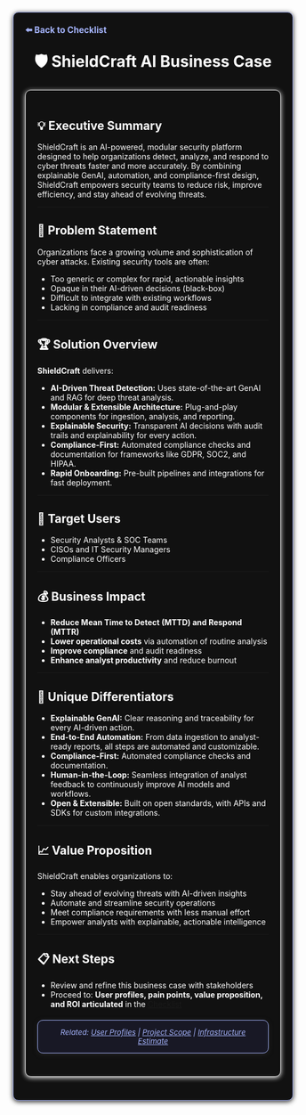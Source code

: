 <section style="border:1px solid #a5b4fc; border-radius:10px; margin:1.5em 0; box-shadow:0 2px 8px #222; padding:1.5em; background:#111; color:#fff;">
<div style="margin-bottom:1.5em;">
  <a href="./checklist.md" style="color:#a5b4fc; font-weight:bold; text-decoration:none; font-size:1.1em;">⬅️ Back to Checklist</a>
</div>
<h1 align="center" style="margin-top:0; font-size:2em;">🛡️ ShieldCraft AI Business Case</h1>

<section style="border:1px solid #e0e0e0; border-radius:10px; margin:1.5em 0; box-shadow:0 2px 8px #f0f0f0; padding:1.5em; background:#111; color:#fff;">

## 💡 Executive Summary

ShieldCraft is an AI-powered, modular security platform designed to help organizations detect, analyze, and respond to cyber threats faster and more accurately. By combining explainable GenAI, automation, and compliance-first design, ShieldCraft empowers security teams to reduce risk, improve efficiency, and stay ahead of evolving threats.

***

## 🚩 Problem Statement

Organizations face a growing volume and sophistication of cyber attacks. Existing security tools are often:

*   Too generic or complex for rapid, actionable insights
*   Opaque in their AI-driven decisions (black-box)
*   Difficult to integrate with existing workflows
*   Lacking in compliance and audit readiness

***

## 🏆 Solution Overview

**ShieldCraft** delivers:

*   **AI-Driven Threat Detection:** Uses state-of-the-art GenAI and RAG for deep threat analysis.
*   **Modular & Extensible Architecture:** Plug-and-play components for ingestion, analysis, and reporting.
*   **Explainable Security:** Transparent AI decisions with audit trails and explainability for every action.
*   **Compliance-First:** Automated compliance checks and documentation for frameworks like GDPR, SOC2, and HIPAA.
*   **Rapid Onboarding:** Pre-built pipelines and integrations for fast deployment.

***

## 🎯 Target Users

*   Security Analysts & SOC Teams
*   CISOs and IT Security Managers
*   Compliance Officers

***

## 💰 Business Impact

*   **Reduce Mean Time to Detect (MTTD) and Respond (MTTR)**
*   **Lower operational costs** via automation of routine analysis
*   **Improve compliance** and audit readiness
*   **Enhance analyst productivity** and reduce burnout

***

## 💎 Unique Differentiators

*   **Explainable GenAI:** Clear reasoning and traceability for every AI-driven action.
*   **End-to-End Automation:** From data ingestion to analyst-ready reports, all steps are automated and customizable.
*   **Compliance-First:** Automated compliance checks and documentation.
*   **Human-in-the-Loop:** Seamless integration of analyst feedback to continuously improve AI models and workflows.
*   **Open & Extensible:** Built on open standards, with APIs and SDKs for custom integrations.

***

## 📈 Value Proposition

ShieldCraft enables organizations to:

*   Stay ahead of evolving threats with AI-driven insights
*   Automate and streamline security operations
*   Meet compliance requirements with less manual effort
*   Empower analysts with explainable, actionable intelligence

***

## 📋 Next Steps

*   Review and refine this business case with stakeholders
*   Proceed to: **User profiles, pain points, value proposition, and ROI articulated** in the [Checklist](./checklist.md)

<section style="border:1px solid #a5b4fc; border-radius:10px; margin:1.5em 0; box-shadow:0 2px 8px #222; padding:1em; background:#181825; color:#a5b4fc; font-size:0.95em; text-align:center;">
  <em>Related: <a href="./user_profiles.md" style="color:#a5b4fc;">User Profiles</a> | <a href="./project_scope.md" style="color:#a5b4fc;">Project Scope</a> | <a href="./infra_estimate.md" style="color:#a5b4fc;">Infrastructure Estimate</a></em>
